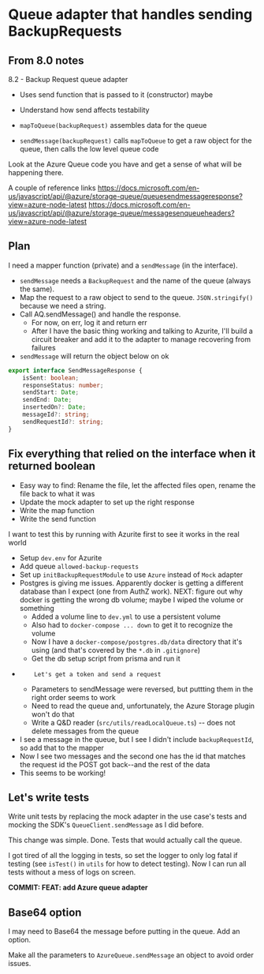 # Queue adapter that handles sending BackupRequests

## From 8.0 notes

8.2 - Backup Request queue adapter

-  Uses send function that is passed to it (constructor) maybe
-  Understand how send affects testability

-  `mapToQueue(backupRequest)` assembles data for the queue
-  `sendMessage(backupRequest)` calls `mapToQueue` to get a raw object for the queue, then calls the low level queue code

Look at the Azure Queue code you have and get a sense of what will be happening there.

A couple of reference links
https://docs.microsoft.com/en-us/javascript/api/@azure/storage-queue/queuesendmessageresponse?view=azure-node-latest
https://docs.microsoft.com/en-us/javascript/api/@azure/storage-queue/messagesenqueueheaders?view=azure-node-latest

## Plan

I need a mapper function (private) and a `sendMessage` (in the interface).

-  `sendMessage` needs a `BackupRequest` and the name of the queue (always the same).
-  Map the request to a raw object to send to the queue. `JSON.stringify()` because we need a string.
-  Call AQ.sendMessage() and handle the response.
   -  For now, on err, log it and return err
   -  After I have the basic thing working and talking to Azurite, I'll build a circuit breaker and add it to the adapter to manage recovering from failures
-  `sendMessage` will return the object below on ok

```typescript
export interface SendMessageResponse {
	isSent: boolean;
	responseStatus: number;
	sendStart: Date;
	sendEnd: Date;
	insertedOn?: Date;
	messageId?: string;
	sendRequestId?: string;
}
```

## Fix everything that relied on the interface when it returned boolean

-  Easy way to find: Rename the file, let the affected files open, rename the file back to what it was
-  Update the mock adapter to set up the right response
-  Write the map function
-  Write the send function

I want to test this by running with Azurite first to see it works in the real world

-  Setup `dev.env` for Azurite
-  Add queue `allowed-backup-requests`
-  Set up `initBackupRequestModule` to use `Azure` instead of `Mock` adapter
-  Postgres is giving me issues. Apparently docker is getting a different database than I expect (one from AuthZ work).
   NEXT: figure out why docker is getting the wrong db volume; maybe I wiped the volume or something
   -  Added a volume line to `dev.yml` to use a persistent volume
   -  Also had to `docker-compose ... down` to get it to recognize the volume
   -  Now I have a `docker-compose/postgres.db/data` directory that it's using (and that's covered by the `*.db` in `.gitignore`)
   -  Get the db setup script from prisma and run it
-         Let's get a token and send a request
   -  Parameters to sendMessage were reversed, but puttting them in the right order seems to work
   -  Need to read the queue and, unfortunately, the Azure Storage plugin won't do that
   -  Write a Q&D reader (`src/utils/readLocalQueue.ts`) -- does not delete messages from the queue
-  I see a message in the queue, but I see I didn't include `backupRequestId`, so add that to the mapper
-  Now I see two messages and the second one has the id that matches the request id the POST got back--and the rest of the data
-  This seems to be working!

## Let's write tests

Write unit tests by replacing the mock adapter in the use case's tests and mocking the SDK's `QueueClient.sendMessage` as I did before.

This change was simple. Done. Tests that would actually call the queue.

I got tired of all the logging in tests, so set the logger to only log fatal if testing (see `isTest()` in `utils` for how to detect testing). Now I can run all tests without a mess of logs on screen.

**COMMIT: FEAT: add Azure queue adapter**

## Base64 option

I may need to Base64 the message before putting in the queue. Add an option.

Make all the parameters to `AzureQueue.sendMessage` an object to avoid order issues.
